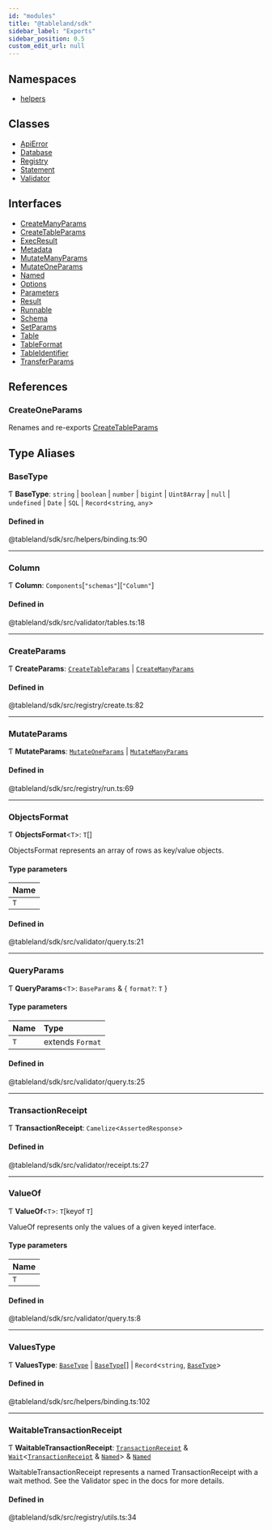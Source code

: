 ```yaml
---
id: "modules"
title: "@tableland/sdk"
sidebar_label: "Exports"
sidebar_position: 0.5
custom_edit_url: null
---
```


## Namespaces

- [helpers](namespaces/helpers.md)

## Classes

- [ApiError](classes/ApiError.md)
- [Database](classes/Database.md)
- [Registry](classes/Registry.md)
- [Statement](classes/Statement.md)
- [Validator](classes/Validator.md)

## Interfaces

- [CreateManyParams](interfaces/CreateManyParams.md)
- [CreateTableParams](interfaces/CreateTableParams.md)
- [ExecResult](interfaces/ExecResult.md)
- [Metadata](interfaces/Metadata.md)
- [MutateManyParams](interfaces/MutateManyParams.md)
- [MutateOneParams](interfaces/MutateOneParams.md)
- [Named](interfaces/Named.md)
- [Options](interfaces/Options.md)
- [Parameters](interfaces/Parameters.md)
- [Result](interfaces/Result.md)
- [Runnable](interfaces/Runnable.md)
- [Schema](interfaces/Schema.md)
- [SetParams](interfaces/SetParams.md)
- [Table](interfaces/Table.md)
- [TableFormat](interfaces/TableFormat.md)
- [TableIdentifier](interfaces/TableIdentifier.md)
- [TransferParams](interfaces/TransferParams.md)

## References

### CreateOneParams

Renames and re-exports [CreateTableParams](interfaces/CreateTableParams.md)

## Type Aliases

### BaseType

Ƭ **BaseType**: `string` \| `boolean` \| `number` \| `bigint` \| `Uint8Array` \| ``null`` \| `undefined` \| `Date` \| `SQL` \| `Record`\<`string`, `any`\>

#### Defined in

@tableland/sdk/src/helpers/binding.ts:90

___

### Column

Ƭ **Column**: `Components`[``"schemas"``][``"Column"``]

#### Defined in

@tableland/sdk/src/validator/tables.ts:18

___

### CreateParams

Ƭ **CreateParams**: [`CreateTableParams`](interfaces/CreateTableParams.md) \| [`CreateManyParams`](interfaces/CreateManyParams.md)

#### Defined in

@tableland/sdk/src/registry/create.ts:82

___

### MutateParams

Ƭ **MutateParams**: [`MutateOneParams`](interfaces/MutateOneParams.md) \| [`MutateManyParams`](interfaces/MutateManyParams.md)

#### Defined in

@tableland/sdk/src/registry/run.ts:69

___

### ObjectsFormat

Ƭ **ObjectsFormat**\<`T`\>: `T`[]

ObjectsFormat represents an array of rows as key/value objects.

#### Type parameters

| Name |
| :------ |
| `T` |

#### Defined in

@tableland/sdk/src/validator/query.ts:21

___

### QueryParams

Ƭ **QueryParams**\<`T`\>: `BaseParams` & \{ `format?`: `T`  }

#### Type parameters

| Name | Type |
| :------ | :------ |
| `T` | extends `Format` |

#### Defined in

@tableland/sdk/src/validator/query.ts:25

___

### TransactionReceipt

Ƭ **TransactionReceipt**: `Camelize`\<`AssertedResponse`\>

#### Defined in

@tableland/sdk/src/validator/receipt.ts:27

___

### ValueOf

Ƭ **ValueOf**\<`T`\>: `T`[keyof `T`]

ValueOf represents only the values of a given keyed interface.

#### Type parameters

| Name |
| :------ |
| `T` |

#### Defined in

@tableland/sdk/src/validator/query.ts:8

___

### ValuesType

Ƭ **ValuesType**: [`BaseType`](modules.md#basetype) \| [`BaseType`](modules.md#basetype)[] \| `Record`\<`string`, [`BaseType`](modules.md#basetype)\>

#### Defined in

@tableland/sdk/src/helpers/binding.ts:102

___

### WaitableTransactionReceipt

Ƭ **WaitableTransactionReceipt**: [`TransactionReceipt`](modules.md#transactionreceipt) & [`Wait`](interfaces/helpers.Wait.md)\<[`TransactionReceipt`](modules.md#transactionreceipt) & [`Named`](interfaces/Named.md)\> & [`Named`](interfaces/Named.md)

WaitableTransactionReceipt represents a named TransactionReceipt with a wait method.
See the Validator spec in the docs for more details.

#### Defined in

@tableland/sdk/src/registry/utils.ts:34
